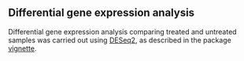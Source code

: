 ## Differential gene expression analysis

Differential gene expression analysis comparing treated and untreated samples
was carried out using [DESeq2](https://bioconductor.org/packages/release/bioc/html/DESeq2.html),
as described in the package [vignette](https://bioconductor.org/packages/release/bioc/vignettes/DESeq2/inst/doc/DESeq2.html).
